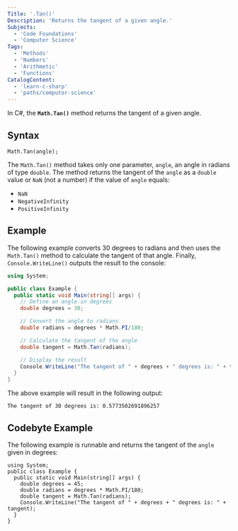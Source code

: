 ```yaml
---
Title: '.Tan()'
Description: 'Returns the tangent of a given angle.'
Subjects:
  - 'Code Foundations'
  - 'Computer Science'
Tags:
  - 'Methods'
  - 'Numbers'
  - 'Arithmetic'
  - 'Functions'
CatalogContent:
  - 'learn-c-sharp'
  - 'paths/computer-science'
---
```


In C#, the **`Math.Tan()`** method returns the tangent of a given angle.

## Syntax

```pseudo
Math.Tan(angle);
```

The `Math.Tan()` method takes only one parameter, `angle`, an angle in radians of type `double`. The method returns the tangent of the `angle` as a `double` value or `NaN` (not a number) if the value of `angle` equals:

- `NaN`
- `NegativeInfinity`
- `PositiveInfinity`

## Example

The following example converts 30 degrees to radians and then uses the `Math.Tan()` method to calculate the tangent of that angle. Finally, `Console.WriteLine()` outputs the result to the console:

```cs
using System;

public class Example {
  public static void Main(string[] args) {
    // Define an angle in degrees
    double degrees = 30;

    // Convert the angle to radians
    double radians = degrees * Math.PI/180;

    // Calculate the tangent of the angle
    double tangent = Math.Tan(radians);

    // Display the result
    Console.WriteLine("The tangent of " + degrees + " degrees is: " + tangent);
  }
}
```

The above example will result in the following output:

```shell
The tangent of 30 degrees is: 0.5773502691896257
```

## Codebyte Example

The following example is runnable and returns the tangent of the `angle` given in degrees:

```codebyte/csharp
using System;
public class Example {
  public static void Main(string[] args) {
    double degrees = 45;
    double radians = degrees * Math.PI/180;
    double tangent = Math.Tan(radians);
    Console.WriteLine("The tangent of " + degrees + " degrees is: " + tangent);
  }
}
```
